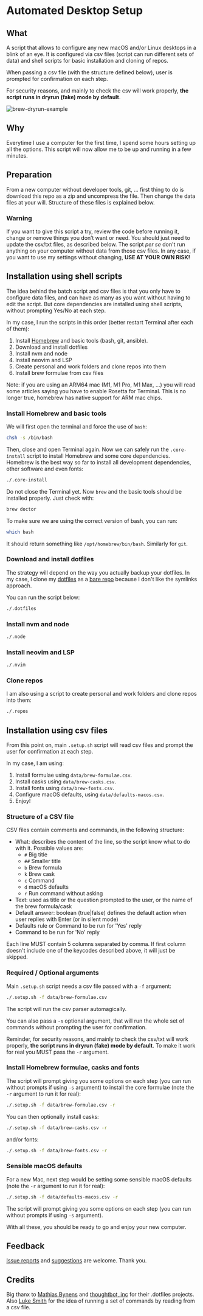# Automated Desktop Setup

## What

A script that allows to configure any new macOS and/or Linux desktops in a blink of an eye. It is configured via csv files (script can run different sets of data) and shell scripts for basic installation and cloning of repos.

When passing a csv file (with the structure defined below), user is prompted for confirmation on each step.

For security reasons, and mainly to check the csv will work properly, **the script runs in dryrun (fake) mode by default**.

![brew-dryrun-example](./images/brew-dryrun-example.png)

## Why

Everytime I use a computer for the first time, I spend some hours setting up all the options. This script will now allow me to be up and running in a few minutes. 

## Preparation

From a new computer without developer tools, git, ... first thing to do is download this repo as a zip and uncompress the file. Then change the data files at your will. Structure of these files is explained below.

### Warning 

If you want to give this script a try, review the code before running it, change or remove things you don’t want or need. You should just need to update the csv/txt files, as described below. The script _per se_ don't run anything on your computer without data from those csv files. In any case, if you want to use my settings without changing, **USE AT YOUR OWN RISK!**

## Installation using shell scripts

The idea behind the batch script and csv files is that you only have to configure data files, and can have as many as you want without having to edit the script. But core dependencies are installed using shell scripts, without prompting Yes/No at each step.

In my case, I run the scripts in this order (better restart Terminal after each of them):

1. Install [Homebrew](https://brew.sh/) and basic tools (bash, git, ansible).
2. Download and install dotfiles
3. Install nvm and node
4. Install neovim and LSP
5. Create personal and work folders and clone repos into them
6. Install brew formulae from csv files


Note: if you are using an ARM64 mac (M1, M1 Pro, M1 Max, ...) you will read some articles saying you have to enable Rosetta for Terminal. This is no longer true, homebrew has native support for ARM mac chips.

### Install Homebrew and basic tools

We will first open the terminal and force the use of `bash`:

```bash
chsh -s /bin/bash
```

Then, close and open Terminal again. Now we can safely run the `.core-install` script to install Homebrew and some core dependencies. Homebrew is the best way so far to install all development dependencies, other software and even fonts:

```bash
./.core-install
```

Do not close the Terminal yet. Now `brew` and the basic tools should be installed properly. Just check with:

```bash
brew doctor
```

To make sure we are using the correct version of bash, you can run:

```bash
which bash
```

It should return something like `/opt/homebrew/bin/bash`. Similarly for `git`.

### Download and install dotfiles

The strategy will depend on the way you actually backup your dotfiles. In my case, I clone my [dotfiles](https://github.com/zigotica/tilde/) as a [bare repo](https://www.atlassian.com/git/tutorials/dotfiles) because I don't like the symlinks approach.

You can run the script below:

```bash
./.dotfiles
```


### Install nvm and node

```bash
./.node

```


### Install neovim and LSP

```bash
./.nvim

```

### Clone repos

I am also using a script to create personal and work folders and clone repos into them:

```bash
./.repos
```
## Installation using csv files

From this point on, main `.setup.sh` script will read csv files and prompt the user for confirmation at each step.

In my case, I am using:

1. Install formulae using `data/brew-formulae.csv`.
2. Install casks using `data/brew-casks.csv`.
3. Install fonts using `data/brew-fonts.csv`.
4. Configure macOS defaults, using `data/defaults-macos.csv`.
5. Enjoy!

### Structure of a CSV file

CSV files contain comments and commands, in the following structure:

* What: describes the content of the line, so the script know what to do with it. Possible values are:
    * `#` Big title
    * `##` Smaller title
    * `b` Brew formula
    * `k` Brew cask
    * `c` Command
    * `d` macOS defaults
    * `r` Run command without asking
* Text: used as title or the question prompted to the user, or the name of the brew formula/cask
* Default answer: boolean (true|false) defines the default action when user replies with Enter (or in silent mode)
* Defaults rule or Command to be run for 'Yes' reply
* Command to be run for 'No' reply

Each line MUST contain 5 columns separated by comma. If first column doesn't include one of the keycodes described above, it will just be skipped.

### Required / Optional arguments

Main `.setup.sh` script needs a csv file passed with a `-f` argument:

```bash
./.setup.sh -f data/brew-formulae.csv
```

The script will run the csv parser automagically.

You can also pass a `-s` optional argument, that will run the whole set of commands without prompting the user for confirmation.

Reminder, for security reasons, and mainly to check the csv/txt will work properly, **the script runs in dryrun (fake) mode by default**. To make it work for real you MUST pass the `-r` argument.


### Install Homebrew formulae, casks and fonts

The script will prompt giving you some options on each step (you can run without prompts if using `-s` argument) to install the core formulae (note the `-r` argument to run it for real):

```bash
./.setup.sh -f data/brew-formulae.csv -r
```

You can then optionally install casks:

```bash
./.setup.sh -f data/brew-casks.csv -r
```

and/or fonts:

```bash
./.setup.sh -f data/brew-fonts.csv -r
```

### Sensible macOS defaults

For a new Mac, next step would be setting some sensible macOS defaults (note the `-r` argument to run it for real):

```bash
./.setup.sh -f data/defaults-macos.csv -r
```

The script will prompt giving you some options on each step (you can run without prompts if using `-s` argument).


With all these, you should be ready to go and enjoy your new computer.

## Feedback

[Issue reports](https://github.com/zigotica/automated-desktop-setup/issues) and [suggestions](https://github.com/zigotica/automated-desktop-setup/pulls) are welcome. Thank you.

## Credits

Big thanx to [Mathias Bynens](https://github.com/mathiasbynens/dotfiles/) and [thoughtbot, inc](https://github.com/thoughtbot/laptop/) for their .dotfiles projects. Also [Luke Smith](https://github.com/LukeSmithxyz/LARBS) for the idea of running a set of commands by reading from a csv file.

